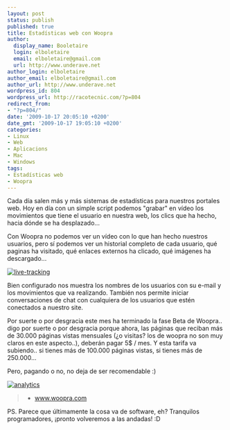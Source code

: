 ```yaml
---
layout: post
status: publish
published: true
title: Estadísticas web con Woopra
author:
  display_name: Booletaire
  login: elboletaire
  email: elboletaire@gmail.com
  url: http://www.underave.net
author_login: elboletaire
author_email: elboletaire@gmail.com
author_url: http://www.underave.net
wordpress_id: 804
wordpress_url: http://racotecnic.com/?p=804
redirect_from:
- "?p=804/"
date: '2009-10-17 20:05:10 +0200'
date_gmt: '2009-10-17 19:05:10 +0200'
categories:
- Linux
- Web
- Aplicacions
- Mac
- Windows
tags:
- Estadísticas web
- Woopra
---
```


Cada día salen más y más sistemas de estadísticas para nuestros portales web. Hoy en día con un simple script podemos "grabar" en vídeo los movimientos que tiene el usuario en nuestra web, los clics que ha hecho, hacia dónde se ha desplazado...

Con Woopra no podemos ver un vídeo con lo que han hecho nuestros usuarios, pero sí podemos ver un historial completo de cada usuario, qué paginas ha visitado, qué enlaces externos ha clicado, qué imágenes ha descargado...

<a href="{{ site.url }}/uploads/2009/10/live-tracking.png">
  <img title="live-tracking" src="{{ site.url }}/uploads/2009/10/live-tracking.png" alt="live-tracking" />
</a>

Bien configurado nos muestra los nombres de los usuarios con su e-mail y los movimientos que va realizando. También nos permite iniciar conversaciones de chat con cualquiera de los usuarios que estén conectados a nuestro site.

Por suerte o por desgracia este mes ha terminado la fase Beta de Woopra.. digo por suerte o por desgracia porque ahora, las páginas que reciban más de 30.000 páginas vistas mensuales (¿o visitas? los de woopra no son muy claros en este aspecto..), deberán pagar 5$ / mes. Y esta tarifa va subiendo.. si tienes más de 100.000 páginas vistas, si tienes más de 250.000...

Pero, pagando o no, no deja de ser recomendable :)

<a href="{{ site.url }}/uploads/2009/10/analytics.png">
  <img title="analytics" src="{{ site.url }}/uploads/2009/10/analytics.png" alt="analytics" />
</a>

<blockquote>
  <ul>
    <li><a title="Woopra Website" rel="nofollow" href="http://www.woopra.com" target="_blank">www.woopra.com</a></li>
  </ul>
</blockquote>

PS. Parece que últimamente la cosa va de software, eh? Tranquilos programadores, ¡pronto volveremos a las andadas! :D
